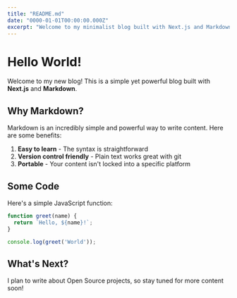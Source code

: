 ```yaml
---
title: "README.md"
date: "0000-01-01T00:00:00.000Z"
excerpt: "Welcome to my minimalist blog built with Next.js and Markdown"
---
```


# Hello World!

Welcome to my new blog! This is a simple yet powerful blog built with **Next.js** and **Markdown**.

## Why Markdown?

Markdown is an incredibly simple and powerful way to write content. Here are some benefits:

1. **Easy to learn** - The syntax is straightforward
2. **Version control friendly** - Plain text works great with git
3. **Portable** - Your content isn't locked into a specific platform

## Some Code

Here's a simple JavaScript function:

```javascript
function greet(name) {
  return `Hello, ${name}!`;
}

console.log(greet('World'));
```

## What's Next?

I plan to write about Open Source projects, so stay tuned for more content soon!